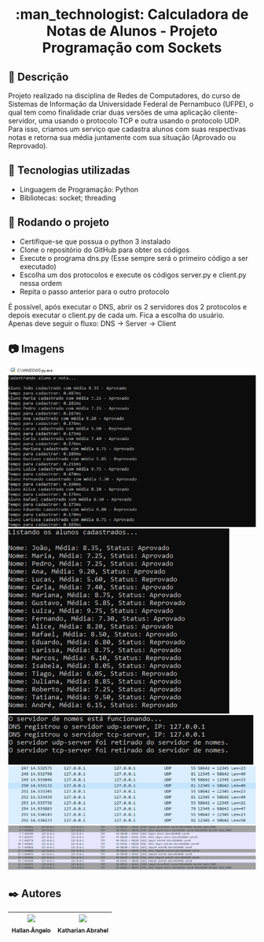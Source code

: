 <h1 align="center">:man_technologist: Calculadora de Notas de Alunos - Projeto Programação com Sockets</h1>

## :memo: Descrição
Projeto realizado na disciplina de Redes de Computadores, do curso de Sistemas de Informação da Universidade Federal de Pernambuco (UFPE), o qual tem como finalidade criar duas versões de uma aplicação cliente-servidor, uma usando o protocolo TCP e outra usando o protocolo UDP. Para isso, criamos um serviço que cadastra alunos com suas respectivas notas e retorna sua média juntamente com sua situação (Aprovado ou Reprovado).

## :wrench: Tecnologias utilizadas
- Linguagem de Programação: Python
- Bibliotecas: socket; threading

## :rocket: Rodando o projeto
- Certifique-se que possua o python 3 instalado
- Clone o repositório do GitHub para obter os códigos
- Execute o programa dns.py (Esse sempre será o primeiro código a ser executado)
- Escolha um dos protocolos e execute os códigos server.py e client.py nessa ordem
- Repita o passo anterior para o outro protocolo

É possível, após executar o DNS, abrir os 2 servidores dos 2 protocolos e depois executar o client.py de cada um. Fica a escolha do usuário.  
Apenas deve seguir o fluxo: DNS -> Server -> Client

## :camera: Imagens

<img src="images/image1.jpeg" />  
<img src="images/image2.jpeg" />  
<img src="images/image3.jpeg" />  
<img src="images/image4.jpeg" />  
<img src="images/image5.jpeg" />  


## ✒️ Autores

| [<img src="https://avatars.githubusercontent.com/u/109428550?v=4" width=115><br><sub>Hallan Ângelo</sub>](https://github.com/hallanangelo) | [<img src="https://avatars.githubusercontent.com/u/104030171?v=4" width=115><br><sub>Katharian Abrahel</sub>](https://github.com/katharianabrahel) |
| :-----------------------------------------------------------------------------------------------------------------------------------------: | :-------------------------------------------------------------------------------------------------------------------------------------: |
